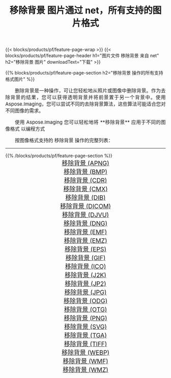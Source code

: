 ﻿---
title: 移除背景 图片通过 net，所有支持的图片格式 
weight: 3920
url: /zh-hans/net/remove-background 
lang: zh-hans
langdirlevel: 2
locales: zh-hans,ja,it,ru,de,es,fr,nl,id,lt,pl,pt,vi,tr,ko,zh-hant,ar,hi,th,sv,cs,uk,he
description: 使用 Aspose.Imaging 你可以轻松地通过 net 获取 移除背景 图像
---

{{< blocks/products/pf/feature-page-wrap >}}
{{< blocks/products/pf/feature-page-header h1="图片文件 移除背景 来自 net" h2="移除背景 图片" downloadText="下载" >}}


{{% blocks/products/pf/feature-page-section  h2="移除背景 操作的所有支持格式图片" %}}
<p align="justify" style="text-indent:2em;font-size:15px;">
删除背景是一种操作，可让您轻松地从照片或图像中删除背景。作为去除背景的结果，您可以获得透明背景并将前景置于另一个背景中。使用 Aspose.Imaging，您可以尝试不同的去除背景算法，这些算法可能适合您对不同图像的需求。
</p>
<p align="justify" style="text-indent:2em;font-size:15px;">
使用 Aspose.Imaging 您可以轻松地将 **移除背景** 应用于不同的图像格式 以编程方式
</p>
<p align="justify" style="text-indent:2em;font-size:15px;">
按图像格式支持的 移除背景 操作的完整列表：
</p>
<hr/>
{{% /blocks/products/pf/feature-page-section %}}
<div class="container-fluid productfamilypage bg-gray">
    <div class="convertypes bg-gray agp-content section">
        <div class="container">
		<div class="row other-converters" style="gap: 10px;font-size: 19px;text-align:center;">
		    <div class='col-md-2 other-converter remove-lp remove-rp'><a href="/imaging/zh-hans/net/remove-background/apng" style="padding:15px;">移除背景 (APNG)</a></div><div class='col-md-2 other-converter remove-lp remove-rp'><a href="/imaging/zh-hans/net/remove-background/bmp" style="padding:15px;">移除背景 (BMP)</a></div><div class='col-md-2 other-converter remove-lp remove-rp'><a href="/imaging/zh-hans/net/remove-background/cdr" style="padding:15px;">移除背景 (CDR)</a></div><div class='col-md-2 other-converter remove-lp remove-rp'><a href="/imaging/zh-hans/net/remove-background/cmx" style="padding:15px;">移除背景 (CMX)</a></div><div class='col-md-2 other-converter remove-lp remove-rp'><a href="/imaging/zh-hans/net/remove-background/dib" style="padding:15px;">移除背景 (DIB)</a></div><div class='col-md-2 other-converter remove-lp remove-rp'><a href="/imaging/zh-hans/net/remove-background/dicom" style="padding:15px;">移除背景 (DICOM)</a></div><div class='col-md-2 other-converter remove-lp remove-rp'><a href="/imaging/zh-hans/net/remove-background/djvu" style="padding:15px;">移除背景 (DJVU)</a></div><div class='col-md-2 other-converter remove-lp remove-rp'><a href="/imaging/zh-hans/net/remove-background/dng" style="padding:15px;">移除背景 (DNG)</a></div><div class='col-md-2 other-converter remove-lp remove-rp'><a href="/imaging/zh-hans/net/remove-background/emf" style="padding:15px;">移除背景 (EMF)</a></div><div class='col-md-2 other-converter remove-lp remove-rp'><a href="/imaging/zh-hans/net/remove-background/emz" style="padding:15px;">移除背景 (EMZ)</a></div><div class='col-md-2 other-converter remove-lp remove-rp'><a href="/imaging/zh-hans/net/remove-background/eps" style="padding:15px;">移除背景 (EPS)</a></div><div class='col-md-2 other-converter remove-lp remove-rp'><a href="/imaging/zh-hans/net/remove-background/gif" style="padding:15px;">移除背景 (GIF)</a></div><div class='col-md-2 other-converter remove-lp remove-rp'><a href="/imaging/zh-hans/net/remove-background/ico" style="padding:15px;">移除背景 (ICO)</a></div><div class='col-md-2 other-converter remove-lp remove-rp'><a href="/imaging/zh-hans/net/remove-background/j2k" style="padding:15px;">移除背景 (J2K)</a></div><div class='col-md-2 other-converter remove-lp remove-rp'><a href="/imaging/zh-hans/net/remove-background/jp2" style="padding:15px;">移除背景 (JP2)</a></div><div class='col-md-2 other-converter remove-lp remove-rp'><a href="/imaging/zh-hans/net/remove-background/jpg" style="padding:15px;">移除背景 (JPG)</a></div><div class='col-md-2 other-converter remove-lp remove-rp'><a href="/imaging/zh-hans/net/remove-background/odg" style="padding:15px;">移除背景 (ODG)</a></div><div class='col-md-2 other-converter remove-lp remove-rp'><a href="/imaging/zh-hans/net/remove-background/otg" style="padding:15px;">移除背景 (OTG)</a></div><div class='col-md-2 other-converter remove-lp remove-rp'><a href="/imaging/zh-hans/net/remove-background/png" style="padding:15px;">移除背景 (PNG)</a></div><div class='col-md-2 other-converter remove-lp remove-rp'><a href="/imaging/zh-hans/net/remove-background/svg" style="padding:15px;">移除背景 (SVG)</a></div><div class='col-md-2 other-converter remove-lp remove-rp'><a href="/imaging/zh-hans/net/remove-background/tga" style="padding:15px;">移除背景 (TGA)</a></div><div class='col-md-2 other-converter remove-lp remove-rp'><a href="/imaging/zh-hans/net/remove-background/tiff" style="padding:15px;">移除背景 (TIFF)</a></div><div class='col-md-2 other-converter remove-lp remove-rp'><a href="/imaging/zh-hans/net/remove-background/webp" style="padding:15px;">移除背景 (WEBP)</a></div><div class='col-md-2 other-converter remove-lp remove-rp'><a href="/imaging/zh-hans/net/remove-background/wmf" style="padding:15px;">移除背景 (WMF)</a></div><div class='col-md-2 other-converter remove-lp remove-rp'><a href="/imaging/zh-hans/net/remove-background/wmz" style="padding:15px;">移除背景 (WMZ)</a></div>
                </div>
        </div>
    </div>
</div>
<br/>
